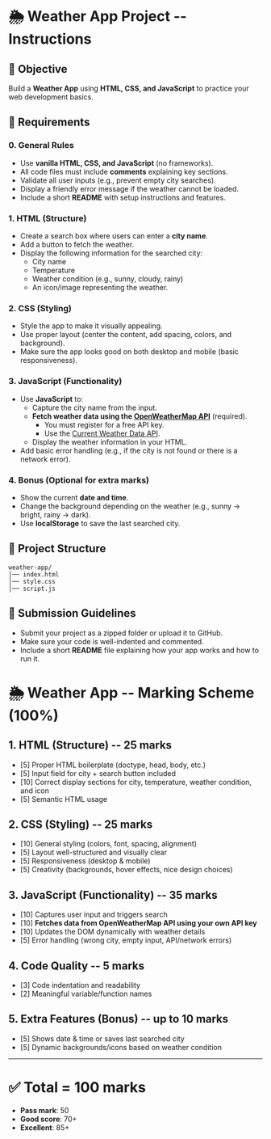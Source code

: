 # 🌦️ Weather App Project -- Instructions

## 🎯 Objective

Build a **Weather App** using **HTML, CSS, and JavaScript** to practice your web development basics.

## 📝 Requirements

### 0. General Rules

- Use **vanilla HTML, CSS, and JavaScript** (no frameworks).
- All code files must include **comments** explaining key sections.
- Validate all user inputs (e.g., prevent empty city searches).
- Display a friendly error message if the weather cannot be loaded.
- Include a short **README** with setup instructions and features.

### 1. HTML (Structure)

- Create a search box where users can enter a **city name**.
- Add a button to fetch the weather.
- Display the following information for the searched city:
    - City name
    - Temperature
    - Weather condition (e.g., sunny, cloudy, rainy)
    - An icon/image representing the weather.

### 2. CSS (Styling)

- Style the app to make it visually appealing.
- Use proper layout (center the content, add spacing, colors, and background).
- Make sure the app looks good on both desktop and mobile (basic responsiveness).

### 3. JavaScript (Functionality)

- Use **JavaScript** to:
    - Capture the city name from the input.
    - **Fetch weather data using the [OpenWeatherMap API](https://openweathermap.org/api)** (required).
        - You must register for a free API key.
        - Use the [Current Weather Data API](https://openweathermap.org/current).
    - Display the weather information in your HTML.
- Add basic error handling (e.g., if the city is not found or there is a network error).

### 4. Bonus (Optional for extra marks)

- Show the current **date and time**.
- Change the background depending on the weather (e.g., sunny → bright, rainy → dark).
- Use **localStorage** to save the last searched city.

## 📂 Project Structure

    weather-app/
    │── index.html
    │── style.css
    │── script.js

## 📌 Submission Guidelines

- Submit your project as a zipped folder or upload it to GitHub.
- Make sure your code is well-indented and commented.
- Include a short **README** file explaining how your app works and how to run it.

# 🌦️ Weather App -- Marking Scheme (100%)

## 1. **HTML (Structure) -- 25 marks**

- [5] Proper HTML boilerplate (doctype, head, body, etc.)
- [5] Input field for city + search button included
- [10] Correct display sections for city, temperature, weather condition, and icon
- [5] Semantic HTML usage

## 2. **CSS (Styling) -- 25 marks**

- [10] General styling (colors, font, spacing, alignment)
- [5] Layout well-structured and visually clear
- [5] Responsiveness (desktop & mobile)
- [5] Creativity (backgrounds, hover effects, nice design choices)

## 3. **JavaScript (Functionality) -- 35 marks**

- [10] Captures user input and triggers search
- [10] **Fetches data from OpenWeatherMap API using your own API key**
- [10] Updates the DOM dynamically with weather details
- [5] Error handling (wrong city, empty input, API/network errors)

## 4. **Code Quality -- 5 marks**

- [3] Code indentation and readability
- [2] Meaningful variable/function names

## 5. **Extra Features (Bonus) -- up to 10 marks**

- [5] Shows date & time or saves last searched city
- [5] Dynamic backgrounds/icons based on weather condition

------------------------------------------------------------------------

# ✅ Total = 100 marks

- **Pass mark**: 50
- **Good score**: 70+
- **Excellent**: 85+
